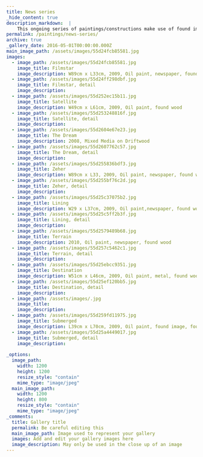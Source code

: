 ```yaml
---
title: News series
_hide_content: true
description_markdown:  |
    This ongoing series of paintings/constructions make use of found images and text from newspapers and magazines. Using such imagery she reflects on recent disasters, exploitation of the East through cheap labour and global tourism. She is interested in the darker aspects of our response to a beautiful image- what lies beyond a beach lined with dreamy palm trees. There may be a darker presence in the shadow which comes to light through terrorism, natural disaster and other forms of violation.
permalink: /paintings/news-series/
archive: true
_gallery_date: 2016-05-01T00:00:00.000Z
main_image_path: /assets/images/55d24fcb85581.jpg
images:            
  - image_path: /assets/images/55d24fcb85581.jpg
    image_title: Filmstar
    image_description: W89cm x L33cm, 2009, Oil paint, newspaper, found wood  
  - image_path: /assets/images/55d24ff298dbf.jpg
    image_title: Filmstar, detail
    image_description:   
  - image_path: /assets/images/55d252ec15b11.jpg
    image_title: Satellite
    image_description: W49cm x L61cm, 2009, Oil paint, found wood
  - image_path: /assets/images/55d253248816f.jpg
    image_title: Satellite, detail
    image_description:   
  - image_path: /assets/images/55d2604e67e23.jpg
    image_title: The Dream
    image_description: 2008, Mixed Media on Driftwood
  - image_path: /assets/images/55d2607762c57.jpg
    image_title: The Dream, detail
    image_description:   
  - image_path: /assets/images/55d255836bdf3.jpg
    image_title: Zeher
    image_description: W89cm x L33, 2009, Oil paint, newspaper, found wood
  - image_path: /assets/images/55d255bf76c2d.jpg
    image_title: Zeher, detail
    image_description:   
  - image_path: /assets/images/55d25c37075b2.jpg
    image_title: Lining
    image_description: W29 x L37cm, 2009, Oil paint,newspaper, found wood
  - image_path: /assets/images/55d25c5ff2b3f.jpg
    image_title: Lining, detail
    image_description:   
  - image_path: /assets/images/55d2579489b68.jpg
    image_title: Terrain
    image_description: 2010, Oil paint, newspaper, found wood
  - image_path: /assets/images/55d257c5462c1.jpg
    image_title: Terrain, detail
    image_description:   
  - image_path: /assets/images/55d25ebcc9351.jpg
    image_title: Destination
    image_description: W51cm x L46cm, 2009, Oil paint, metal, found wood
  - image_path: /assets/images/55d25ef120bb5.jpg
    image_title: Destination, detail
    image_description:   
  - image_path: /assets/images/.jpg
    image_title: 
    image_description: 
  - image_path: /assets/images/55d259fd11975.jpg
    image_title: Submerged
    image_description: L39cm x L70cm, 2009, Oil paint, found image, found wood
  - image_path: /assets/images/55d25a4449017.jpg
    image_title: Submerged, detail
    image_description: 
                    
_options:
  image_path:
    width: 1200
    height: 1200
    resize_style: "contain"
    mime_type: "image/jpeg"
  main_image_path:
    width: 1200
    height: 800
    resize_style: "contain"
    mime_type: "image/jpeg"
_comments:
  title: Gallery title
  permalink: Be careful editing this
  main_image_path: Image used to represent your gallery
  images: Add and edit your gallery images here
  image_description: May only be used in the close up of an image
---
```


